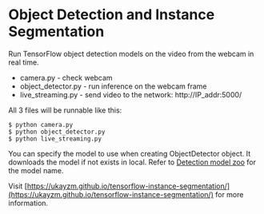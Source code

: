 # Object Detection and Instance Segmentation

Run TensorFlow object detection models on the video from the webcam in real time.

* camera.py - check webcam
* object_detector.py - run inference on the webcam frame
* live_streaming.py - send video to the network: http://IP_addr:5000/

All 3 files will be runnable like this:
```
$ python camera.py
$ python object_detector.py
$ python live_streaming.py
```

You can specify the model to use when creating ObjectDetector object. It downloads the model if not exists in local. Refer to [Detection model zoo](https://github.com/tensorflow/models/blob/master/research/object_detection/g3doc/detection_model_zoo.md) for the model name.

Visit [https://ukayzm.github.io/tensorflow-instance-segmentation/](https://ukayzm.github.io/tensorflow-instance-segmentation/) for more information.
